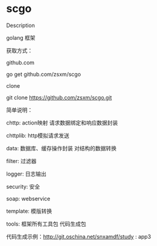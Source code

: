# scgo

Description

golang 框架

获取方式：

github.com

go get github.com/zsxm/scgo

clone

git clone https://github.com/zsxm/scgo.git

简单说明：

chttp:
  action映射
  请求数据绑定和响应数据封装

chttplib:
  http模拟请求发送

data:
  数据库、缓存操作封装
  对结构的数据转换

filter:
  过滤器

logger:
  日志输出

security:
  安全

soap:
  webservice

template:
  模版转换

tools:
  框架所有工具包
  代码生成包
  
代码生成示例：http://git.oschina.net/snxamdf/study : app3

